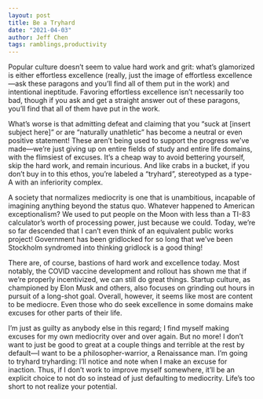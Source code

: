 ```yaml
---
layout: post
title: Be a Tryhard
date: "2021-04-03"
author: Jeff Chen
tags: ramblings,productivity
---
```


Popular culture doesn’t seem to value hard work and grit: what’s glamorized is either effortless excellence (really, just the image of effortless excellence—ask these paragons and you’ll find all of them put in the work) and intentional ineptitude. Favoring effortless excellence isn’t necessarily too bad, though if you ask and get a straight answer out of these paragons, you’ll find that all of them have put in the work. 

<!-- excerpt -->

What’s worse is that admitting defeat and claiming that you “suck at [insert subject here]” or are “naturally unathletic” has become a neutral or even positive statement! These aren’t being used to support the progress we’ve made—we’re just giving up on entire fields of study and entire life domains, with the flimsiest of excuses. It’s a cheap way to avoid bettering yourself, skip the hard work, and remain incurious. And like crabs in a bucket, if you don’t buy in to this ethos, you’re labeled a “tryhard”, stereotyped as a type-A with an inferiority complex.

A society that normalizes mediocrity is one that is unambitious, incapable of imagining anything beyond the status quo. Whatever happened to American exceptionalism? We used to put people on the Moon with less than a TI-83 calculator’s worth of processing power, just because we could. Today, we’re so far descended that I can’t even think of an equivalent public works project! Government has been gridlocked for so long that we’ve been Stockholm syndromed into thinking gridlock is a good thing!

There are, of course, bastions of hard work and excellence today. Most notably, the COVID vaccine development and rollout has shown me that if we’re properly incentivized, we can still do great things. Startup culture, as championed by Elon Musk and others, also focuses on grinding out hours in pursuit of a long-shot goal. Overall, however, it seems like most are content to be mediocre. Even those who do seek excellence in some domains make excuses for other parts of their life. 

I’m just as guilty as anybody else in this regard; I find myself making excuses for my own mediocrity over and over again. But no more! I don’t want to just be good to great at a couple things and terrible at the rest by default—I want to be a philosopher-warrior, a Renaissance man. I’m going to tryhard tryharding: I’ll notice and note when I make an excuse for inaction. Thus, if I don’t work to improve myself somewhere, it’ll be an explicit choice to not do so instead of just defaulting to mediocrity. Life’s too short to not realize your potential.
